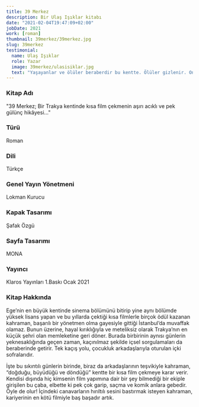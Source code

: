 ```yaml
---
title: 39 Merkez
description: Bir Ulaş Işıklar kitabı
date: "2021-02-04T19:47:09+02:00"
jobDate: 2021
work: [roman]
thumbnail: 39merkez/39merkez.jpg
slug: 39merkez
testimonial:
  name: Ulaş Işıklar
  role: Yazar
  image: 39merkez/ulasisiklar.jpg
  text: "Yaşayanlar ve ölüler beraberdir bu kentte. Ölüler gizlenir. Onları görmek zordur…"
---
```


### Kitap Adı
"39 Merkez; Bir Trakya kentinde kısa film çekmenin aşırı acıklı ve pek gülünç hikâyesi…"
### Türü
Roman
### Dili
Türkçe
### Genel Yayın Yönetmeni
Lokman Kurucu
### Kapak Tasarımı
Şafak Özgü
### Sayfa Tasarımı
MONA
### Yayıncı
Klaros Yayınları
1.Baskı
Ocak 2021

### Kitap Hakkında
Ege’nin en büyük kentinde sinema bölümünü bitirip yine aynı bölümde yüksek lisans yapan ve bu yıllarda çektiği kısa filmlerle birçok ödül kazanan kahraman, başarılı bir yönetmen olma gayesiyle gittiği İstanbul’da muvaffak olamaz. Bunun üzerine, hayal kırıklığıyla ve meteliksiz olarak Trakya’nın en küçük şehri olan memleketine geri döner. Burada birbirinin aynısı günlerin yeknesaklığında geçen zaman, kaçınılmaz şekilde içsel sorgulamaları da beraberinde getirir. Tek kaçış yolu, çocukluk arkadaşlarıyla oturulan içki sofralarıdır.   

İşte bu sıkıntılı günlerin birinde, biraz da arkadaşlarının teşvikiyle kahraman, “doğduğu, büyüdüğü ve döndüğü” kentte bir kısa film çekmeye karar verir. Kendisi dışında hiç kimsenin film yapımına dair bir şey bilmediği bir ekiple girişilen bu çaba, elbette ki pek çok garip, saçma ve komik anlara gebedir. Öyle de olur! İçindeki canavarların hırıltılı sesini bastırmak isteyen kahraman, kariyerinin en kötü filmiyle baş başadır artık.
